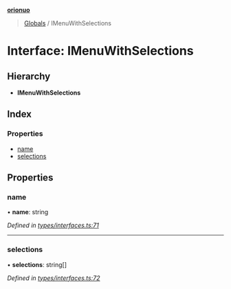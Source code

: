 **[orionuo](../README.md)**

> [Globals](../globals.md) / IMenuWithSelections

# Interface: IMenuWithSelections

## Hierarchy

* **IMenuWithSelections**

## Index

### Properties

* [name](imenuwithselections.md#name)
* [selections](imenuwithselections.md#selections)

## Properties

### name

•  **name**: string

*Defined in [types/interfaces.ts:71](https://github.com/msviha/orionuo/blob/692d718/src/types/interfaces.ts#L71)*

___

### selections

•  **selections**: string[]

*Defined in [types/interfaces.ts:72](https://github.com/msviha/orionuo/blob/692d718/src/types/interfaces.ts#L72)*
